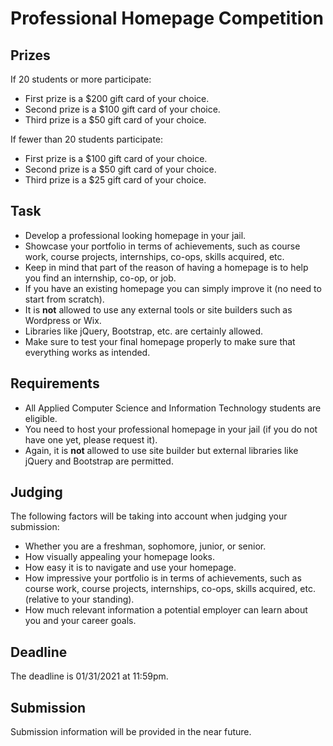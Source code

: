 # Professional Homepage Competition

## Prizes

If 20 students or more participate:

* First prize is a $200 gift card of your choice.
* Second prize is a $100 gift card of your choice.
* Third prize is a $50 gift card of your choice.

If fewer than 20 students participate:

* First prize is a $100 gift card of your choice.
* Second prize is a $50 gift card of your choice.
* Third prize is a $25 gift card of your choice.

## Task

* Develop a professional looking homepage in your jail.
* Showcase your portfolio in terms of achievements, such as course work, course projects, internships, co-ops, skills acquired, etc.
* Keep in mind that part of the reason of having a homepage is to help you find an internship, co-op, or job.
* If you have an existing homepage you can simply improve it (no need to start from scratch).
* It is **not** allowed to use any external tools or site builders such as Wordpress or Wix.
* Libraries like jQuery, Bootstrap, etc. are certainly allowed.
* Make sure to test your final homepage properly to make sure that everything works as intended.

## Requirements

* All Applied Computer Science and Information Technology students are eligible.
* You need to host your professional homepage in your jail (if you do not have one yet, please request it).
* Again, it is **not** allowed to use site builder but external libraries like jQuery and Bootstrap are permitted.

## Judging

The following factors will be taking into account when judging your submission:

* Whether you are a freshman, sophomore, junior, or senior.
* How visually appealing your homepage looks.
* How easy it is to navigate and use your homepage.
* How impressive your portfolio is in terms of achievements, such as course work, course projects, internships, co-ops, skills acquired, etc. (relative to your standing).
* How much relevant information a potential employer can learn about you and your career goals.

## Deadline

The deadline is 01/31/2021 at 11:59pm.

## Submission

Submission information will be provided in the near future.
